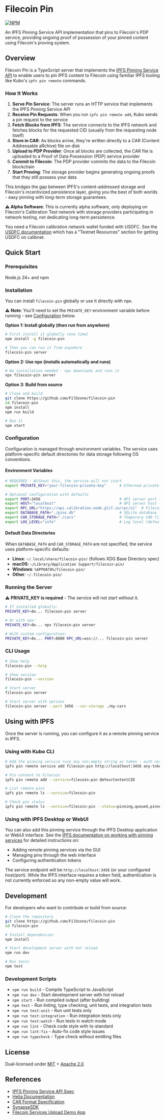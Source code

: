 # Filecoin Pin

[![NPM](https://nodei.co/npm/filecoin-pin.svg?style=flat&data=n,v)](https://nodei.co/npm/filecoin-pin/)

An IPFS Pinning Service API implementation that pins to Filecoin's PDP service, providing ongoing proof of possession of your pinned content using Filecoin's proving system.

## Overview

Filecoin Pin is a TypeScript server that implements the [IPFS Pinning Service API](https://ipfs.github.io/pinning-services-api-spec/) to enable users to pin IPFS content to Filecoin using familiar IPFS tooling like Kubo's `ipfs pin remote` commands.

### How It Works

1. **Serve Pin Service**: The server runs an HTTP service that implements the IPFS Pinning Service API
2. **Receive Pin Requests**: When you run `ipfs pin remote add`, Kubo sends a pin request to the service
3. **Fetch Blocks from IPFS**: The service connects to the IPFS network and fetches blocks for the requested CID (usually from the requesting node itself)
4. **Store in CAR**: As blocks arrive, they're written directly to a CAR (Content Addressable aRchive) file on disk
5. **Upload to PDP Provider**: Once all blocks are collected, the CAR file is uploaded to a Proof of Data Possession (PDP) service provider
6. **Commit to Filecoin**: The PDP provider commits the data to the Filecoin blockchain
7. **Start Proving**: The storage provider begins generating ongoing proofs that they still possess your data

This bridges the gap between IPFS's content-addressed storage and Filecoin's incentivized persistence layer, giving you the best of both worlds - easy pinning with long-term storage guarantees.

**⚠️ Alpha Software**: This is currently alpha software, only deploying on Filecoin's Calibration Test network with storage providers participating in network testing, not dedicating long-term persistence.

You need a Filecoin calibration network wallet funded with USDFC. See the [USDFC documentation](https://docs.secured.finance/usdfc-stablecoin/getting-started) which has a "Testnet Resources" section for getting USDFC on calibnet.

## Quick Start

### Prerequisites

Node.js 24+ and npm

### Installation

You can install `filecoin-pin` globally or use it directly with npx.

⚠️ **Note**: You'll need to set the `PRIVATE_KEY` environment variable before running - see [Configuration](#configuration) below.

**Option 1: Install globally (then run from anywhere)**
```bash
# First install it globally (one time)
npm install -g filecoin-pin

# Then you can run it from anywhere
filecoin-pin server
```

**Option 2: Use npx (installs automatically and runs)**
```bash
# No installation needed - npx downloads and runs it
npx filecoin-pin server
```

**Option 3: Build from source**
```bash
# Clone and build
git clone https://github.com/FilOzone/filecoin-pin
cd filecoin-pin
npm install
npm run build

# Run it
npm start
```

### Configuration

Configuration is managed through environment variables. The service uses platform-specific default directories for data storage following OS conventions.

#### Environment Variables

```bash
# REQUIRED - Without this, the service will not start
export PRIVATE_KEY="your-filecoin-private-key"      # Ethereum private key (must be funded with USDFC on calibration network)

# Optional configuration with defaults
export PORT=3456                                    # API server port (default: 3456)
export HOST="localhost"                             # API server host (default: localhost)
export RPC_URL="https://api.calibration.node.glif.io/rpc/v1"  # Filecoin RPC endpoint
export DATABASE_PATH="./pins.db"                    # SQLite database location (default: see below)
export CAR_STORAGE_PATH="./cars"                    # Temporary CAR file directory (default: see below)
export LOG_LEVEL="info"                             # Log level (default: info)
```

#### Default Data Directories

When `DATABASE_PATH` and `CAR_STORAGE_PATH` are not specified, the service uses platform-specific defaults:

- **Linux**: `~/.local/share/filecoin-pin/` (follows XDG Base Directory spec)
- **macOS**: `~/Library/Application Support/filecoin-pin/`
- **Windows**: `%APPDATA%/filecoin-pin/`
- **Other**: `~/.filecoin-pin/`

### Running the Server

⚠️ **PRIVATE_KEY is required** - The service will not start without it.

```bash
# If installed globally:
PRIVATE_KEY=0x... filecoin-pin server

# Or with npx:
PRIVATE_KEY=0x... npx filecoin-pin server

# With custom configuration:
PRIVATE_KEY=0x... PORT=8080 RPC_URL=wss://... filecoin-pin server
```

### CLI Usage

```bash
# Show help
filecoin-pin --help

# Show version
filecoin-pin --version

# Start server
filecoin-pin server

# Start server with options
filecoin-pin server --port 3456 --car-storage ./my-cars
```

## Using with IPFS

Once the server is running, you can configure it as a remote pinning service in IPFS.

### Using with Kubo CLI

```bash
# Add the pinning service (use any non-empty string as token - auth not currently enforced)
ipfs pin remote service add filecoin-pin http://localhost:3456 any-token

# Pin content to Filecoin
ipfs pin remote add --service=filecoin-pin QmYourContentCID

# List remote pins
ipfs pin remote ls --service=filecoin-pin

# Check pin status
ipfs pin remote ls --service=filecoin-pin --status=pinning,queued,pinned
```

### Using with IPFS Desktop or WebUI

You can also add this pinning service through the IPFS Desktop application or WebUI interface. See the [IPFS documentation on working with pinning services](https://docs.ipfs.tech/how-to/work-with-pinning-services/#use-a-third-party-pinning-service) for detailed instructions on:

- Adding remote pinning services via the GUI
- Managing pins through the web interface
- Configuring authentication tokens

The service endpoint will be `http://localhost:3456` (or your configured host/port). While the IPFS interface requires a token field, authentication is not currently enforced so any non-empty value will work.

## Development

For developers who want to contribute or build from source:

```bash
# Clone the repository
git clone https://github.com/FilOzone/filecoin-pin
cd filecoin-pin

# Install dependencies
npm install

# Start development server with hot reload
npm run dev

# Run tests
npm test
```

### Development Scripts

- `npm run build` - Compile TypeScript to JavaScript
- `npm run dev` - Start development server with hot reload
- `npm start` - Run compiled output (after building)
- `npm test` - Run linting, type checking, unit tests, and integration tests
- `npm run test:unit` - Run unit tests only
- `npm run test:integration` - Run integration tests only
- `npm run test:watch` - Run tests in watch mode
- `npm run lint` - Check code style with ts-standard
- `npm run lint:fix` - Auto-fix code style issues
- `npm run typecheck` - Type check without emitting files

## License

Dual-licensed under [MIT](https://opensource.org/licenses/MIT) + [Apache 2.0](https://www.apache.org/licenses/LICENSE-2.0)

## References

- [IPFS Pinning Service API Spec](https://ipfs.github.io/pinning-services-api-spec/)
- [Helia Documentation](https://helia.io/)
- [CAR Format Specification](https://ipld.io/specs/transport/car/)
- [SynapseSDK](https://github.com/FilOzone/synapse-sdk)
- [Filecoin Services Upload Demo App](https://fs-upload-dapp.netlify.app/)

